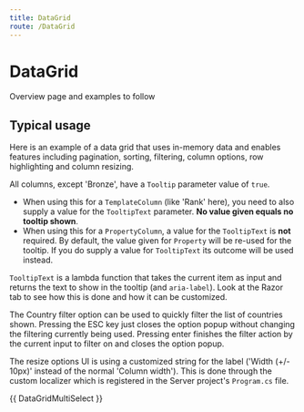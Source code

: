 ```yaml
---
title: DataGrid
route: /DataGrid
---
```


# DataGrid

Overview page and examples to follow

## Typical usage
Here is an example of a data grid that uses in-memory data and enables features including pagination, sorting, filtering, column options, row highlighting and column resizing.

All columns, except 'Bronze', have a `Tooltip` parameter value of `true`.

- When using this for a `TemplateColumn` (like 'Rank' here), you need to also supply a value for the `TooltipText` parameter. **No value given equals no tooltip shown**.
- When using this for a `PropertyColumn`, a value for the `TooltipText` is **not** required. By default, the value given for `Property`
will be re-used for the tooltip. If you do supply a value for `TooltipText` its outcome will be used instead.

`TooltipText` is a lambda function that takes the current item as input and returns the text to show in the tooltip (and `aria-label`).
Look at the Razor tab to see how this is done and how it can be customized.

The Country filter option can be used to quickly filter the list of countries shown. Pressing the ESC key just closes the option popup without changing the filtering currently being used.
Pressing enter finishes the filter action by the current input to filter on and closes the option popup.

The resize options UI is using a customized string for the label ('Width (+/- 10px)' instead of the normal 'Column width'). This is done through
the custom localizer which is registered in the Server project's `Program.cs` file.



{{ DataGridMultiSelect }}
